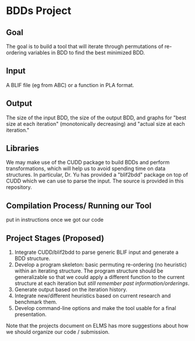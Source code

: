 # BDDs Project
## Goal
The goal is to build a tool that will iterate through permutations of re-ordering variables in BDD to find the best minimized BDD.

## Input
A BLIF file (eg from ABC) or a function in PLA format.

## Output
The size of the input BDD, the size of the output BDD, and graphs for "best size at each iteration" (monotonically decreasing) and "actual size at each iteration."

## Libraries
We may make use of the CUDD package to build BDDs and perform transformations, which will help us to avoid spending time on data structures. In particular, Dr. Yu has provided a "blif2bdd" package on top of CUDD which we can use to parse the input. The source is provided in this repository.

## Compilation Process/ Running our Tool 
put in instructions once we got our code

## Project Stages (Proposed)
1. Integrate CUDD/blif2bdd to parse generic BLIF input and generate a BDD structure.
2. Develop a program skeleton: basic permuting re-ordering (no heuristic) within an iterating structure. The program structure should be generalizable so that we could apply a different function to the current structure at each iteration but *still remember past information/orderings*.
3. Generate output based on the iteration history.
4. Integrate new/different heuristics based on current research and benchmark them.
5. Develop command-line options and make the tool usable for a final presentation.

Note that the projects document on ELMS has more suggestions about how we should organize our code / submission.
